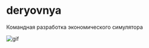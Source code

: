 # deryovnya
Командная разработка экономического симулятора

![gif](https://media.githubusercontent.com/media/eabisoft/deryovnya/master/ezgif.com-gif-maker.gif?token=AK4UKKDCKBDE5WKAQK2CES3CXHMHE)
